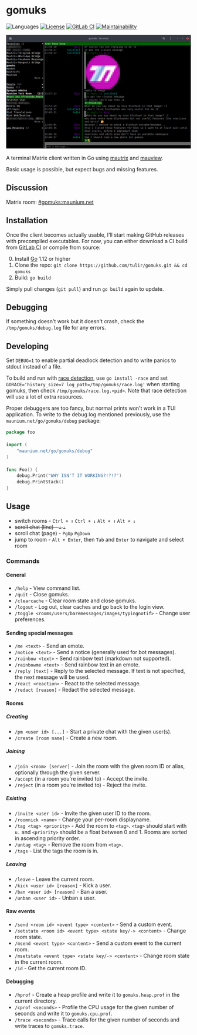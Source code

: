 # gomuks
![Languages](https://img.shields.io/github/languages/top/tulir/gomuks.svg)
[![License](https://img.shields.io/github/license/tulir/gomuks.svg)](LICENSE)<!--
[![Release](https://img.shields.io/github/release/tulir/gomuks/all.svg)](https://github.com/tulir/gomuks/releases)-->
[![GitLab CI](https://mau.dev/tulir/gomuks/badges/master/pipeline.svg)](https://mau.dev/tulir/gomuks/pipelines)
[![Maintainability](https://img.shields.io/codeclimate/maintainability/tulir/gomuks.svg)](https://codeclimate.com/github/tulir/gomuks)

![Chat Preview](chat-preview.png)

A terminal Matrix client written in Go using [mautrix](https://github.com/tulir/mautrix-go) and [mauview](https://github.com/tulir/mauview).

Basic usage is possible, but expect bugs and missing features.

## Discussion
Matrix room: [#gomuks:maunium.net](https://matrix.to/#/#gomuks:maunium.net)

## Installation
Once the client becomes actually usable, I'll start making GitHub releases with
precompiled executables. For now, you can either download a CI build from
[GitLab CI](https://mau.dev/tulir/gomuks/pipelines) or compile from source:

0. Install [Go](https://golang.org/) 1.12 or higher
1. Clone the repo: `git clone https://github.com/tulir/gomuks.git && cd gomuks`
2. Build: `go build`

Simply pull changes (`git pull`) and run `go build` again to update.

## Debugging
If something doesn't work but it doesn't crash, check the `/tmp/gomuks/debug.log` file for any errors.

## Developing
Set `DEBUG=1` to enable partial deadlock detection and to write panics to stdout instead of a file.

To build and run with [race detection](https://golang.org/doc/articles/race_detector.html),
use `go install -race` and set `GORACE='history_size=7 log_path=/tmp/gomuks/race.log'`
when starting gomuks, then check `/tmp/gomuks/race.log.<pid>`. Note that race detection
will use a lot of extra resources.

Proper debuggers are too fancy, but normal prints won't work in a TUI application. To write to the
debug log mentioned previously, use the `maunium.net/go/gomuks/debug` package:

```go
package foo

import (
	"maunium.net/go/gomuks/debug"
)

func Foo() {
	debug.Print("WHY ISN'T IT WORKING?!?!?")
	debug.PrintStack()
}
```

## Usage
- switch rooms - `Ctrl + ↑` `Ctrl + ↓` `Alt + ↑` `Alt + ↓`
- ~~scroll chat (line) - `↑` `↓`~~
- scroll chat (page) - `PgUp` `PgDown`
- jump to room - `Alt + Enter`, then `Tab` and `Enter` to navigate and select room

### Commands
#### General
* `/help` - View command list.
* `/quit` - Close gomuks.
* `/clearcache` - Clear room state and close gomuks.
* `/logout` - Log out, clear caches and go back to the login view.
* `/toggle <rooms/users/baremessages/images/typingnotif>` - Change user preferences.

#### Sending special messages
* `/me <text>` - Send an emote.
* `/notice <text>` - Send a notice (generally used for bot messages).
* `/rainbow <text>` - Send rainbow text (markdown not supported).
* `/rainbowme <text>` - Send rainbow text in an emote.
* `/reply [text]` - Reply to the selected message. If text is not specified, the next message will be used.
* `/react <reaction>` - React to the selected message.
* `/redact [reason]` - Redact the selected message.

#### Rooms
##### Creating
* `/pm <user id> [...]` - Start a private chat with the given user(s).
* `/create [room name]` - Create a new room.
##### Joining
* `/join <room> [server]` - Join the room with the given room ID or alias, optionally through the given server.
* `/accept` (in a room you're invited to) - Accept the invite.
* `/reject` (in a room you're invited to) - Reject the invite.
##### Existing
* `/invite <user id>` - Invite the given user ID to the room.
* `/roomnick <name>` - Change your per-room displayname.
* `/tag <tag> <priority>` - Add the room to `<tag>`. `<tag>` should start with `u.` and `<priority>`
  should be a float between 0 and 1. Rooms are sorted in ascending priority order.
* `/untag <tag>` - Remove the room from `<tag>`.
* `/tags` - List the tags the room is in.
##### Leaving
* `/leave` - Leave the current room.
* `/kick <user id> [reason]` - Kick a user.
* `/ban <user id> [reason]` - Ban a user.
* `/unban <user id>` - Unban a user.

#### Raw events
* `/send <room id> <event type> <content>` - Send a custom event.
* `/setstate <room id> <event type> <state key/-> <content>` - Change room state.
* `/msend <event type> <content>` - Send a custom event to the current room.
* `/msetstate <event type> <state key/-> <content>` - Change room state in the current room.
* `/id` - Get the current room ID.

#### Debugging
* `/hprof` - Create a heap profile and write it to `gomuks.heap.prof` in the current directory.
* `/cprof <seconds>` - Profile the CPU usage for the given number of seconds and write it to `gomuks.cpu.prof`.
* `/trace <seconds>` - Trace calls for the given number of seconds and write traces to `gomuks.trace`.

